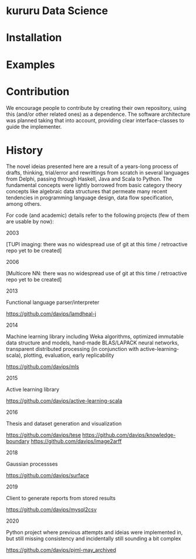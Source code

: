 # kururu Data Science

# Installation

# Examples




# Contribution
We encourage people to contribute by creating their own repository, using this (and/or other related ones) as a dependence.
The software architecture was planned taking that into account, providing clear interface-classes to guide the implementer.

# History
The novel ideias presented here are a result of a years-long process of drafts, thinking, trial/error and rewrittings from scratch in several languages from Delphi, passing through Haskell, Java and Scala to Python. The fundamental concepts were lightly borrowed from basic category theory concepts like algebraic data structures that permeate many recent tendencies in programming language design, data flow specification, among others. 

For code (and academic) details refer to the following projects (few of them are usable by now):

2003

[TUPI imaging: there was no widespread use of git at this time / retroactive repo yet to be created]

2006

[Multicore NN: there was no widespread use of git at this time / retroactive repo yet to be created]

2013

Functional language parser/interpreter

https://github.com/davips/lamdheal-j

2014

Machine learning library including Weka algorithms, optimized immutable data structure and models, hand-made BLAS/LAPACK neural networks, transparent distributed processing (in conjunction with active-learning-scala), plotting, evaluation, early replicability

https://github.com/davips/mls

2015

Active learning library

https://github.com/davips/active-learning-scala

2016

Thesis and dataset generation and visualization

https://github.com/davips/tese
https://github.com/davips/knowledge-boundary
https://github.com/davips/image2arff

2018

Gaussian processses

https://github.com/davips/surface

2019

Client to generate reports from stored results

https://github.com/davips/mysql2csv

2020

Python project where previous attempts and ideias were implemented in, but still missing consistency and incidentally still sounding a bit complex

https://github.com/davips/pjml-may_archived
